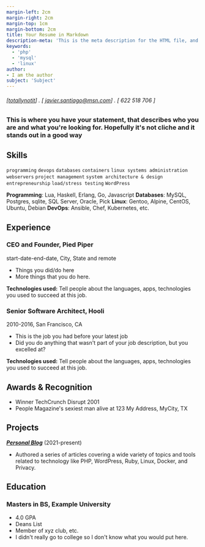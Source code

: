 ```yaml
---
margin-left: 2cm
margin-right: 2cm
margin-top: 1cm
margin-bottom: 2cm
title: Your Resume in Markdown
description-meta: 'This is the meta description for the HTML file, and one day the PDF file, for better SEO?'
keywords:
  - 'php'
  - 'mysql'
  - 'linux'
author:
- I am the author
subject: 'Subject'
---
```

###### [[totallynotit](https://www.totallynotit.com)] . [ javier.santiago@msn.com] . [ 622 518 706 ]

### This is where you have your statement, that describes who you are and what you're looking for. Hopefully it's not cliche and it stands out in a good way

## Skills

```programming```
```devops```
```databases```
```containers```
```linux systems administration```
```webservers```
```project management```
```system architecture & design```
```entrepreneurship```
```load/stress testing```
```WordPress```

**Programming**: Lua, Haskell, Erlang, Go, Javascript
**Databases**: MySQL, Postgres, sqlite, SQL Server, Oracle, Pick
**Linux**: Gentoo, Alpine, CentOS, Ubuntu, Debian
**DevOps**: Ansible, Chef, Kubernetes, etc.

## Experience

### CEO and Founder, Pied Piper

start-date-end-date, City, State and remote

- Things you did/do here
- More things that you do here.

**Technologies used:** Tell people about the languages, apps, technologies you used to succeed at this job.

### Senior Software Architect, Hooli

2010-2016, San Francisco, CA

- This is the job you had before your latest job
- Did you do anything that wasn't part of your job description, but you excelled at?

**Technologies used:** Tell people about the languages, apps, technologies you used to succeed at this job.

## Awards & Recognition

- Winner TechCrunch Disrupt 2001
- People Magazine's sexiest man alive at 123 My Address, MyCity, TX

## Projects

**[*Personal Blog*](http://luther.io)** (2021-present)

- Authored a series of articles covering a wide variety of topics and tools related to technology like PHP, WordPress, Ruby, Linux, Docker, and Privacy.

## Education

### Masters in BS, Example University

- 4.0 GPA
- Deans List
- Member of xyz club, etc.
- I didn't really go to college so I don't know what you would put here.

